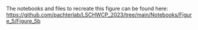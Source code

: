 The notebooks and files to recreate this figure can be found here:  
https://github.com/pachterlab/LSCHWCP_2023/tree/main/Notebooks/Figure_5/Figure_5b